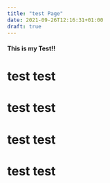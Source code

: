 ```yaml
---
title: "test Page"
date: 2021-09-26T12:16:31+01:00
draft: true
---
```


#### This is my Test!!

# test test

# test test

# test test

# test test
